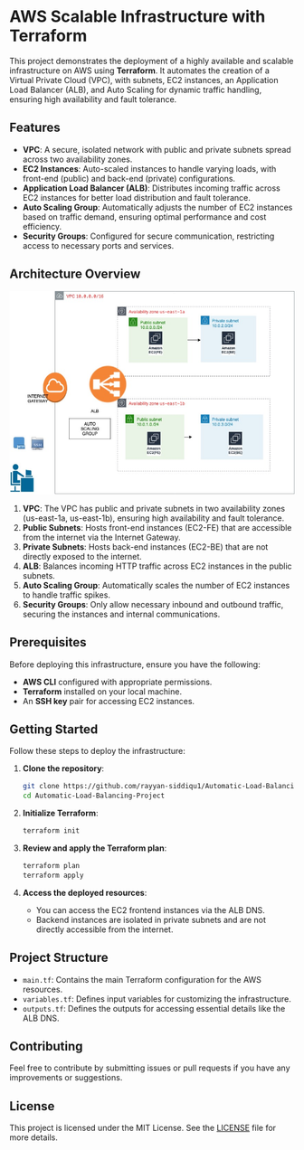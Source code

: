 
# AWS Scalable Infrastructure with Terraform

This project demonstrates the deployment of a highly available and scalable infrastructure on AWS using **Terraform**. It automates the creation of a Virtual Private Cloud (VPC), with subnets, EC2 instances, an Application Load Balancer (ALB), and Auto Scaling for dynamic traffic handling, ensuring high availability and fault tolerance.

## Features

- **VPC**: A secure, isolated network with public and private subnets spread across two availability zones.
- **EC2 Instances**: Auto-scaled instances to handle varying loads, with front-end (public) and back-end (private) configurations.
- **Application Load Balancer (ALB)**: Distributes incoming traffic across EC2 instances for better load distribution and fault tolerance.
- **Auto Scaling Group**: Automatically adjusts the number of EC2 instances based on traffic demand, ensuring optimal performance and cost efficiency.
- **Security Groups**: Configured for secure communication, restricting access to necessary ports and services.

## Architecture Overview

![Architecture Diagram](Architechture_Diagram.png)

1. **VPC**: The VPC has public and private subnets in two availability zones (us-east-1a, us-east-1b), ensuring high availability and fault tolerance.
2. **Public Subnets**: Hosts front-end instances (EC2-FE) that are accessible from the internet via the Internet Gateway.
3. **Private Subnets**: Hosts back-end instances (EC2-BE) that are not directly exposed to the internet.
4. **ALB**: Balances incoming HTTP traffic across EC2 instances in the public subnets.
5. **Auto Scaling Group**: Automatically scales the number of EC2 instances to handle traffic spikes.
6. **Security Groups**: Only allow necessary inbound and outbound traffic, securing the instances and internal communications.

## Prerequisites

Before deploying this infrastructure, ensure you have the following:

- **AWS CLI** configured with appropriate permissions.
- **Terraform** installed on your local machine.
- An **SSH key** pair for accessing EC2 instances.
  
## Getting Started

Follow these steps to deploy the infrastructure:

1. **Clone the repository**:
   ```bash
   git clone https://github.com/rayyan-siddiqu1/Automatic-Load-Balancing-Project.git
   cd Automatic-Load-Balancing-Project
   ```

2. **Initialize Terraform**:
   ```bash
   terraform init
   ```

3. **Review and apply the Terraform plan**:
   ```bash
   terraform plan
   terraform apply
   ```

4. **Access the deployed resources**:
   - You can access the EC2 frontend instances via the ALB DNS.
   - Backend instances are isolated in private subnets and are not directly accessible from the internet.

## Project Structure

- `main.tf`: Contains the main Terraform configuration for the AWS resources.
- `variables.tf`: Defines input variables for customizing the infrastructure.
- `outputs.tf`: Defines the outputs for accessing essential details like the ALB DNS.

## Contributing

Feel free to contribute by submitting issues or pull requests if you have any improvements or suggestions.

## License

This project is licensed under the MIT License. See the [LICENSE](LICENSE) file for more details.
